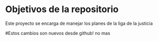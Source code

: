 # Objetivos de la repositorio

Este proyecto se encarga de manejar los planes de la liga de la justicia

#Estos cambios son nuevos desde github! no mas

